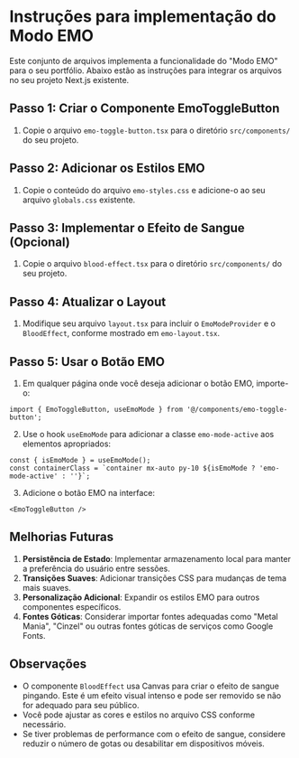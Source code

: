 # Instruções para implementação do Modo EMO

Este conjunto de arquivos implementa a funcionalidade do "Modo EMO" para o seu portfólio. Abaixo estão as instruções para integrar os arquivos no seu projeto Next.js existente.

## Passo 1: Criar o Componente EmoToggleButton

1. Copie o arquivo `emo-toggle-button.tsx` para o diretório `src/components/` do seu projeto.

## Passo 2: Adicionar os Estilos EMO

1. Copie o conteúdo do arquivo `emo-styles.css` e adicione-o ao seu arquivo `globals.css` existente.

## Passo 3: Implementar o Efeito de Sangue (Opcional)

1. Copie o arquivo `blood-effect.tsx` para o diretório `src/components/` do seu projeto.

## Passo 4: Atualizar o Layout

1. Modifique seu arquivo `layout.tsx` para incluir o `EmoModeProvider` e o `BloodEffect`, conforme mostrado em `emo-layout.tsx`.

## Passo 5: Usar o Botão EMO

1. Em qualquer página onde você deseja adicionar o botão EMO, importe-o:

```tsx
import { EmoToggleButton, useEmoMode } from '@/components/emo-toggle-button';
```

2. Use o hook `useEmoMode` para adicionar a classe `emo-mode-active` aos elementos apropriados:

```tsx
const { isEmoMode } = useEmoMode();
const containerClass = `container mx-auto py-10 ${isEmoMode ? 'emo-mode-active' : ''}`;
```

3. Adicione o botão EMO na interface:

```tsx
<EmoToggleButton />
```

## Melhorias Futuras

1. **Persistência de Estado**: Implementar armazenamento local para manter a preferência do usuário entre sessões.
2. **Transições Suaves**: Adicionar transições CSS para mudanças de tema mais suaves.
3. **Personalização Adicional**: Expandir os estilos EMO para outros componentes específicos.
4. **Fontes Góticas**: Considerar importar fontes adequadas como "Metal Mania", "Cinzel" ou outras fontes góticas de serviços como Google Fonts.

## Observações

- O componente `BloodEffect` usa Canvas para criar o efeito de sangue pingando. Este é um efeito visual intenso e pode ser removido se não for adequado para seu público.
- Você pode ajustar as cores e estilos no arquivo CSS conforme necessário.
- Se tiver problemas de performance com o efeito de sangue, considere reduzir o número de gotas ou desabilitar em dispositivos móveis.
